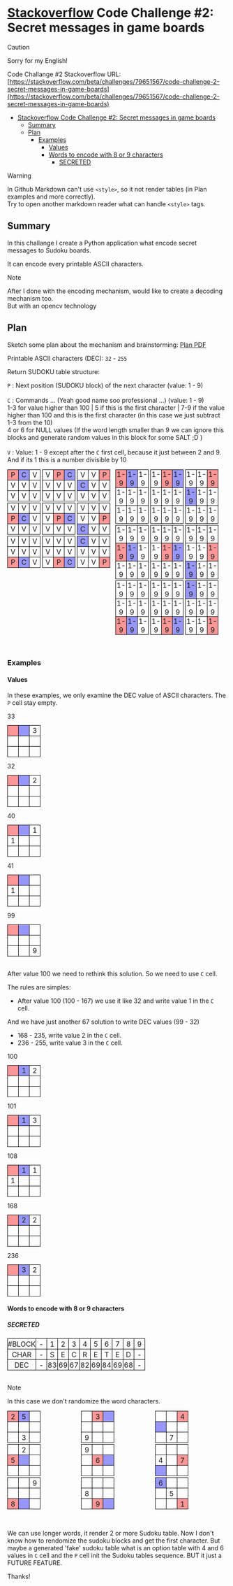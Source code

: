 # [Stackoverflow](https://stackoverflow.com) Code Challenge #2: Secret messages in game boards


> [!CAUTION]
> Sorry for my English!


Code Challange #2 Stackoverflow URL: [https://stackoverflow.com/beta/challenges/79651567/code-challenge-2-secret-messages-in-game-boards](https://stackoverflow.com/beta/challenges/79651567/code-challenge-2-secret-messages-in-game-boards)

- [Stackoverflow Code Challenge #2: Secret messages in game boards](#stackoverflow-code-challenge-2-secret-messages-in-game-boards)
  - [Summary](#summary)
  - [Plan](#plan)
    - [Examples](#examples)
      - [Values](#values)
      - [Words to encode with 8 or 9 characters](#words-to-encode-with-8-or-9-characters)
        - [SECRETED](#secreted)


> [!WARNING]  
> In Github Markdown can't use `<style>`, so it not render tables (in Plan examples and more correctly). <br/>Try to open another markdown reader what can handle `<style>` tags. 

## Summary

In this challange I create a Python application what encode secret messages to Sudoku boards.

It can encode every printable ASCII characters. 

> [!NOTE]
> After I done with the encoding mechanism, would like to create a decoding mechanism too.<br/>But with an opencv technology

## Plan

Sketch some plan about the mechanism and brainstorming: [Plan PDF](./README/Stackoverflow_-_Code_Challange_2_Plan.pdf)

Printable ASCII characters (DEC): `32` - `255`


Return SUDOKU table structure:

`P` : Next position (SUDOKU block) of the next character (value: 1 - 9)<br/>
<br/>
`C` : Commands ... (Yeah good name soo professional ...) (value: 1 - 9)<br/>
 1-3 for value higher than 100 | 5 if this is the first character | 7-9 if the value higher than 100 and this is the first character (in this case we just subtract  1-3 from the 10)<br/>
4 or 6 for NULL values (If the word length smaller than 9 we can ignore this blocks and generate random values in this block for some SALT ;D )<br/>
<br/>
`V` : Value: 1 - 9 except after the `C` first cell, because it just between 2 and 9. And if its 1 this is a number divisible by 10
<br/>

<style>
    .flex-wrap {
        display: flex;
        flex-flow: row wrap;
        gap: 12px
    }

    table {
        padding: 0;
        margin: 0;
    }

    td {
        border: 1px solid black;
        width: 24px;
        height: 24px;
        text-align: center;
        padding: 0;
    }

    .flex-col {
        display: flex;
        flex-flow: column;
        gap: 3px;
        padding-bottom: 32px
    }

    .flex-row {
        display: flex;
        flex-flow: row;
        gap: 4px;
    }

    td[data-status="P"] {
        background-color: rgba(255, 50, 50, 0.5)
    }

    td[data-status="C"] {
        background-color: rgba(50, 50, 250, 0.5)
    }
</style>

<div class="flex-wrap">
<div class="flex-col">
<div class="flex-row">
<table>
<tr> <td data-status="P">P</td><td data-status="C">C</td><td>V</td> <tr>
<tr> <td>V</td><td>V</td><td>V</td> <tr>
<tr> <td>V</td><td>V</td><td>V</td> <tr>
</table>
<table>
<tr> <td>V</td><td data-status="P">P</td><td data-status="C">C</td> <tr>
<tr> <td>V</td><td>V</td><td>V</td> <tr>
<tr> <td>V</td><td>V</td><td>V</td> <tr>
</table>
<table>
<tr> <td>V</td><td>V</td><td data-status="P">P</td> <tr>
<tr> <td data-status="C">C</td><td>V</td><td>V</td> <tr>
<tr> <td>V</td><td>V</td><td>V</td> <tr>
</table>
</div>
<div class="flex-row">
<table>
<tr> <td>V</td><td>V</td><td>V</td> <tr>
<tr> <td data-status="P">P</td><td data-status="C">C</td><td>V</td> <tr>
<tr> <td>V</td><td>V</td><td>V</td> <tr>
</table>
<table>
<tr> <td>V</td><td>V</td><td>V</td> <tr>
<tr> <td>V</td><td data-status="P">P</td><td data-status="C">C</td> <tr>
<tr> <td>V</td><td>V</td><td>V</td> <tr>
</table>
<table>
<tr> <td>V</td><td>V</td><td>V</td> <tr>
<tr> <td>V</td><td>V</td><td data-status="P">P</td> <tr>
<tr> <td data-status="C">C</td><td>V</td><td>V</td> <tr>
</table>
</div>
<div class="flex-row">
<table>
<tr> <td>V</td><td>V</td><td>V</td> <tr>
<tr> <td>V</td><td>V</td><td>V</td> <tr>
<tr> <td data-status="P">P</td><td data-status="C">C</td><td>V</td> <tr>
</table>
<table>
<tr> <td>V</td><td>V</td><td>V</td> <tr>
<tr> <td>V</td><td>V</td><td>V</td> <tr>
<tr> <td>V</td><td data-status="P">P</td><td data-status="C">C</td> <tr>
</table>
<table>
<tr> <td data-status="C">C</td><td>V</td><td>V</td> <tr>
<tr> <td>V</td><td>V</td><td>V</td> <tr>
<tr> <td>V</td><td>V</td><td data-status="P">P</td> <tr>
</table>
</div>
</div>
<div class="flex-col" style="font-size: 10px">
<div class="flex-row">
<table>
<tr> <td data-status="P">1-9</td><td data-status="C"> 1-9</td><td> 1-9</td> <tr>
<tr> <td>1-9</td><td>1-9</td> <td>1-9</td> <tr>
<tr> <td>1-9</td><td>1-9</td> <td>1-9</td> <tr>
</table>
<table>
<tr>  <td>1-9</td><td data-status="P">1-9</td><td data-status="C">1-9</td> <tr>
<tr>  <td> 1-9</td> <td>1-9</td> <td>1-9</td> <tr>
<tr>  <td>1-9</td> <td>1-9</td><td>1-9</td> <tr>
</table>
<table>
<tr>  <td>1-9</td> <td>1-9</td><td data-status="P">1-9</td> <tr>
<tr> <td data-status="C"> 1-9</td> <td>1-9</td> <td>1-9</td> <tr>
<tr>  <td>1-9</td> <td>1-9</td> <td>1-9</td> <tr>
</table>
</div>
<div class="flex-row">
<table>
<tr>  <td>1-9</td> <td>1-9</td> <td>1-9</td> <tr>
<tr> <td data-status="P">1-9</td><td data-status="C">1-9</td> <td>1-9</td> <tr>
<tr>  <td>1-9</td> <td>1-9</td> <td>1-9</td> <tr>
</table>
<table>
<tr>  <td>1-9</td> <td>1-9</td> <td>1-9</td> <tr>
<tr>  <td>1-9</td><td data-status="P">1-9</td><td data-status="C"> 1-9</td> <tr>
<tr>  <td> 1-9</td> <td>1-9</td> <td>1-9</td> <tr>
</table>
<table>
<tr>  <td>1-9</td> <td>1-9</td> <td>1-9</td> <tr>
<tr>  <td>1-9</td> <td>1-9</td><td data-status="P">1-9</td> <tr>
<tr> <td data-status="C"> 1-9</td> <td> 1-9</td> <td>1-9</td> <tr>
</table>
</div>
<div class="flex-row">
<table>
<tr>  <td>1-9</td> <td>1-9</td> <td>1-9</td> <tr>
<tr>  <td>1-9</td> <td>1-9</td> <td>1-9</td> <tr>
<tr> <td data-status="P">1-9</td><td data-status="C"> 1-9</td> <td> 1-9</td> <tr>
</table>
<table>
<tr>  <td> 1-9</td> <td>1-9</td> <td>1-9</td> <tr>
<tr>  <td>1-9</td> <td>1-9</td> <td>1-9</td> <tr>
<tr>  <td>1-9</td><td data-status="P">1-9</td><td data-status="C"> 1-9</td> <tr>
</table>
<table>
<tr> <td data-status="C"> 1-9</td> <td> 1-9</td> <td>1-9</td> <tr>
<tr>  <td>1-9</td> <td>1-9</td> <td>1-9</td> <tr>
<tr>  <td>1-9</td> <td>1-9</td><td data-status="P">1-9</td> <tr>
</table>
</div>
</div>
</div>


### Examples

#### Values

In these examples, we only examine the DEC value of ASCII characters. The `P` cell stay empty.

<div class="flex-wrap">
<table>
33
<tr><td data-status="P"> </td><td data-status="C"> </td><td>3</td><tr>
<tr><td> </td><td> </td><td> </td><tr>
<tr><td> </td><td> </td><td> </td><tr>
</table>

<table>
32
<tr><td data-status="P"> </td><td data-status="C"> </td><td>2</td><tr>
<tr><td> </td><td> </td><td> </td><tr>
<tr><td> </td><td> </td><td> </td><tr>
</table>

<table>
40
<tr><td data-status="P"> </td><td data-status="C"> </td><td>1</td><tr>
<tr><td>1</td><td> </td><td> </td><tr>
<tr><td> </td><td> </td><td> </td><tr>
</table>

<table>
41
<tr><td data-status="P"> </td><td data-status="C"> </td><td> </td><tr>
<tr><td>1</td><td> </td><td> </td><tr>
<tr><td> </td><td> </td><td> </td><tr>
</table>

<table>
99
<tr><td data-status="P"> </td><td data-status="C"> </td><td> </td><tr>
<tr><td> </td><td> </td><td> </td><tr>
<tr><td> </td><td> </td><td>9</td><tr>
</table>
</div>

<br/>

After value 100 we need to rethink this solution. So we need to use `C` cell.

The rules are simples:

 - After value 100 (100 - 167) we use it like 32 and write value 1 in the `C` cell.

And we have just another 67 solution to write DEC values (99 - 32)

 - 168 - 235, write value 2 in the `C` cell.
 - 236 - 255, write value 3 in the `C` cell.

<div class="flex-wrap">
<table>
100
<tr><td data-status="P"> </td><td data-status="C">1</td><td>2</td><tr>
<tr><td> </td><td> </td><td> </td><tr>
<tr><td> </td><td> </td><td> </td><tr>
</table>

<table>
101
<tr><td data-status="P"> </td><td data-status="C">1</td><td>3</td><tr>
<tr><td> </td><td> </td><td> </td><tr>
<tr><td> </td><td> </td><td> </td><tr>
</table>

<table>
108
<tr><td data-status="P"> </td><td data-status="C">1</td><td>1</td><tr>
<tr><td>1</td><td> </td><td> </td><tr>
<tr><td> </td><td> </td><td> </td><tr>
</table>

<table>
168
<tr><td data-status="P"> </td><td data-status="C">2</td><td>2</td><tr>
<tr><td> </td><td> </td><td> </td><tr>
<tr><td> </td><td> </td><td> </td><tr>
</table>

<table>
236
<tr><td data-status="P"> </td><td data-status="C">3</td><td>2</td><tr>
<tr><td> </td><td> </td><td> </td><tr>
<tr><td> </td><td> </td><td> </td><tr>
</table>
</div>


#### Words to encode with 8 or 9 characters

##### SECRETED

||||||||||||
|-|-|-|-|-|-|-|-|-|-|-|
|#BLOCK|-|1 |2 |3 |4 |5 |6 |7 |8 |9 |
|CHAR |-|S |E |C |R |E |T |E |D |-|
|DEC  |-|83|69|67|82|69|84|69|68|-|

<br/>

> [!NOTE]
> In this case we don't randomize the word characters.
 
<div class="flex-col" style="font-size: 10px">
<div class="flex-row">
<table>
<tr> <td data-status="P">2</td><td data-status="C">5</td><td>  </td> <tr>
<tr> <td> </td><td> </td> <td> </td> <tr>
<tr> <td> </td><td>3</td><td></td> <tr>
</table>
<table>
<tr>  <td> </td><td data-status="P">3</td><td data-status="C"> </td> <tr>
<tr>  <td>  </td> <td> </td> <td> </td> <tr>
<tr>  <td>9</td> <td> </td><td> </td> <tr>
</table>
<table>
<tr>  <td> </td> <td> </td><td data-status="P">4</td> <tr>
<tr> <td data-status="C">  </td> <td> </td> <td> </td> <tr>
<tr>  <td> </td> <td>7</td> <td> </td> <tr>
</table>
</div>
<div class="flex-row">
<table>
<tr>  <td></td> <td>2</td> <td> </td> <tr>
<tr> <td data-status="P">5</td><td data-status="C"> </td> <td> </td> <tr>
<tr>  <td> </td> <td> </td> <td> </td> <tr>
</table>
<table>
<tr>  <td>9</td> <td> </td> <td> </td> <tr>
<tr>  <td> </td><td data-status="P">6</td><td data-status="C">  </td> <tr>
<tr>  <td>  </td> <td> </td> <td> </td> <tr>
</table>
<table>
<tr>  <td> </td> <td> </td> <td> </td> <tr>
<tr>  <td>4</td> <td> </td><td data-status="P">7</td> <tr>
<tr> <td data-status="C">  </td> <td>  </td> <td> </td> <tr>
</table>
</div>
<div class="flex-row">
<table>
<tr>  <td> </td> <td> </td> <td>9</td> <tr>
<tr>  <td> </td> <td> </td> <td> </td> <tr>
<tr> <td data-status="P">8</td><td data-status="C">  </td> <td>  </td> <tr>
</table>
<table>
<tr>  <td>  </td> <td> </td> <td> </td> <tr>
<tr>  <td>8</td> <td> </td> <td> </td> <tr>
<tr>  <td> </td><td data-status="P">9</td><td data-status="C">  </td> <tr>
</table>
<table>
<tr> <td data-status="C">6</td> <td>  </td> <td> </td> <tr>
<tr>  <td> </td> <td>5</td><td> </td> <tr>
<tr>  <td> </td> <td> </td><td data-status="P">1</td> <tr>
</table>
</div>
</div>

We can use longer words, it render 2 or more Sudoku table. Now I don't know how to rendomize the sudoku blocks and get the first character. But maybe a generated 'fake' sudoku table what is an option table with 4 and 6 values in `C` cell and the `P` cell init the Sudoku tables sequence. BUT it just a FUTURE FEATURE.

Thanks!